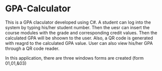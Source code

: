 # GPA-Calculator
This is a GPA claculator developed using C#. A student can log into the system by typing his/her student number. Then the uesr can insert the course modules with the grade and corresponding credit values. Then the calculated GPA will be shoown to the user. Also, a QR code is generated with reagrd to the calculated GPA value. User can also view his/her GPA through a QR code reader.

In this application, there are three windows forms are created (form 01,01,&03)
